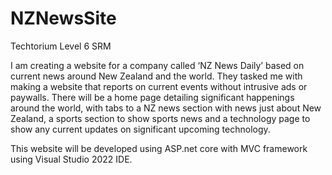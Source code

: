 # NZNewsSite
 Techtorium Level 6 SRM

 I am creating a website for a company called ‘NZ News Daily’ based on current news around New Zealand and the world. They tasked me with making a website that reports on current events without intrusive ads or paywalls. There will be a home page detailing significant happenings around the world, with tabs to a NZ news section with news just about New Zealand, a sports section to show sports news and a technology page to show any current updates on significant upcoming technology.

This website will be developed using ASP.net core with MVC framework using Visual Studio 2022 IDE.


